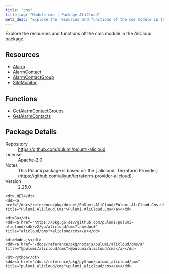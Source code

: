 ```yaml
---
title: "cms"
title_tag: "Module cms | Package AliCloud"
meta_desc: "Explore the resources and functions of the cms module in the AliCloud package."
---
```


<!-- WARNING: this file was generated by Pulumi Docs Generator. -->
<!-- Do not edit by hand unless you're certain you know what you are doing! -->

Explore the resources and functions of the cms module in the AliCloud package.

<h2 id="resources">Resources</h2>
<ul class="api">
    <li><a href="alarm" title="Alarm"><span class="symbol resource"></span>Alarm</a></li>
    <li><a href="alarmcontact" title="AlarmContact"><span class="symbol resource"></span>AlarmContact</a></li>
    <li><a href="alarmcontactgroup" title="AlarmContactGroup"><span class="symbol resource"></span>AlarmContactGroup</a></li>
    <li><a href="sitemonitor" title="SiteMonitor"><span class="symbol resource"></span>SiteMonitor</a></li>
</ul>

<h2 id="functions">Functions</h2>
<ul class="api">
    <li><a href="getalarmcontactgroups" title="GetAlarmContactGroups"><span class="symbol function"></span>GetAlarmContactGroups</a></li>
    <li><a href="getalarmcontacts" title="GetAlarmContacts"><span class="symbol function"></span>GetAlarmContacts</a></li>
</ul>

<h2 id="package-details">Package Details</h2>
<dl class="package-details">
	<dt>Repository</dt>
	<dd><a href="https://github.com/pulumi/pulumi-alicloud">https://github.com/pulumi/pulumi-alicloud</a></dd>
	<dt>License</dt>
	<dd>Apache-2.0</dd>
	<dt>Notes</dt>
	<dd>This Pulumi package is based on the [`alicloud` Terraform Provider](https://github.com/aliyun/terraform-provider-alicloud).</dd>
	<dt>Version</dt>
	<dd>2.25.0</dd>
</dl>



<dl class="tabular">

    <dt>.NET</dt>
    <dd><a href="/docs/reference/pkg/dotnet/Pulumi.AliCloud/Pulumi.AliCloud.Cms.html" title="Pulumi.AliCloud.Cms">Pulumi.AliCloud.Cms</a></dd>

    <dt>Go</dt>
    <dd><a href="https://pkg.go.dev/github.com/pulumi/pulumi-alicloud/sdk/v2/go/alicloud/cms?tab=doc#" title="alicloud/cms">alicloud/cms</a></dd>

    <dt>Node.js</dt>
    <dd><a href="/docs/reference/pkg/nodejs/pulumi/alicloud/cms/#" title="@pulumi/alicloud/cms">@pulumi/alicloud/cms</a></dd>

    <dt>Python</dt>
    <dd><a href="/docs/reference/pkg/python/pulumi_alicloud/cms" title="pulumi_alicloud/cms">pulumi_alicloud/cms</a></dd>

</dl>

